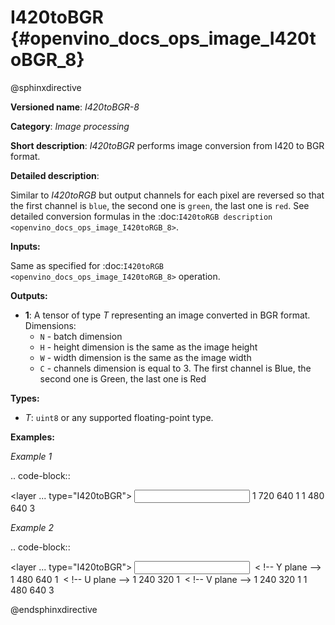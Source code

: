 # I420toBGR {#openvino_docs_ops_image_I420toBGR_8}

@sphinxdirective

**Versioned name**: *I420toBGR-8*

**Category**: *Image processing*

**Short description**: *I420toBGR* performs image conversion from I420 to BGR format.

**Detailed description**:

Similar to *I420toRGB* but output channels for each pixel are reversed so that the first channel is ``blue``, the second one is ``green``, the last one is ``red``.  See detailed conversion formulas in the :doc:`I420toRGB description <openvino_docs_ops_image_I420toRGB_8>`.

**Inputs:**

Same as specified for :doc:`I420toRGB <openvino_docs_ops_image_I420toRGB_8>` operation.

**Outputs:**

* **1**: A tensor of type *T* representing an image converted in BGR format. Dimensions:
  * ``N`` - batch dimension
  * ``H`` - height dimension is the same as the image height
  * ``W`` - width dimension is the same as the image width
  * ``C`` - channels dimension is equal to 3. The first channel is Blue, the second one is Green, the last one is Red

**Types:**

* *T*: ``uint8`` or any supported floating-point type.


**Examples:**

*Example 1*

.. code-block::

   <layer ... type="I420toBGR">
       <input>
           <port id="0">
               <dim>1</dim>
               <dim>720</dim>
               <dim>640</dim>
               <dim>1</dim>
           </port>
       </input>
       <output>
           <port id="1">
               <dim>1</dim>
               <dim>480</dim>
               <dim>640</dim>
               <dim>3</dim>
           </port>
       </output>
   </layer>


*Example 2*

.. code-block::

   <layer ... type="I420toBGR">
       <input>
           <port id="0">  < !-- Y plane -->
               <dim>1</dim>
               <dim>480</dim>
               <dim>640</dim>
               <dim>1</dim>
           </port>
           <port id="1">  < !-- U plane -->
               <dim>1</dim>
               <dim>240</dim>
               <dim>320</dim>
               <dim>1</dim>
           </port>
           <port id="2">  < !-- V plane -->
             <dim>1</dim>
             <dim>240</dim>
             <dim>320</dim>
             <dim>1</dim>
           </port>
       </input>
       <output>
           <port id="1">
               <dim>1</dim>
               <dim>480</dim>
               <dim>640</dim>
               <dim>3</dim>
           </port>
       </output>
   </layer>


@endsphinxdirective

